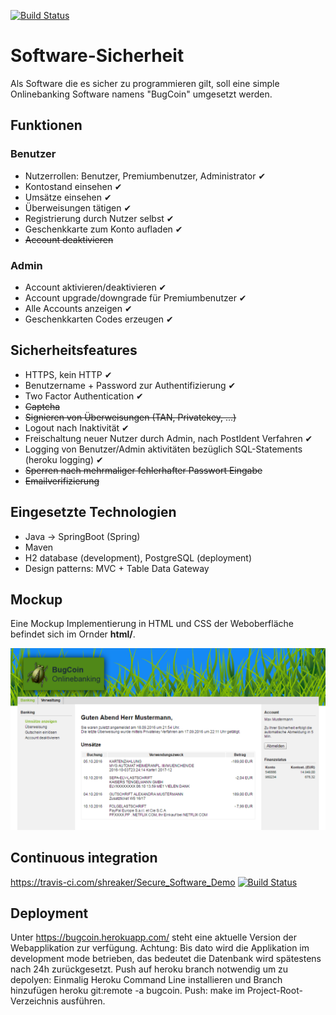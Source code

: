 [![Build Status](https://travis-ci.org/shreaker/Secure_Software_Demo.svg?branch=master)](https://travis-ci.org/shreaker/Secure_Software_Demo)

# Software-Sicherheit

Als Software die es sicher zu programmieren gilt, soll eine simple Onlinebanking Software namens "BugCoin" umgesetzt werden.

## Funktionen
### Benutzer
- Nutzerrollen: Benutzer, Premiumbenutzer, Administrator <html>&#10004;</html>
- Kontostand einsehen <html>&#10004;</html>
- Umsätze einsehen <html>&#10004;</html>
- Überweisungen tätigen <html>&#10004;</html>
- Registrierung durch Nutzer selbst <html>&#10004;</html>
- Geschenkkarte zum Konto aufladen <html>&#10004;</html>
- ~~Account deaktivieren~~

### Admin
- Account aktivieren/deaktivieren <html>&#10004;</html>
- Account upgrade/downgrade für Premiumbenutzer <html>&#10004;</html>
- Alle Accounts anzeigen <html>&#10004;</html>
- Geschenkkarten Codes erzeugen <html>&#10004;</html>

## Sicherheitsfeatures
- HTTPS, kein HTTP <html>&#10004;</html>
- Benutzername + Password zur Authentifizierung <html>&#10004;</html>
- Two Factor Authentication <html>&#10004;</html>
- ~~Captcha~~
- ~~Signieren von Überweisungen (TAN, Privatekey, ...)~~
- Logout nach Inaktivität <html>&#10004;</html>
- Freischaltung neuer Nutzer durch Admin, nach PostIdent Verfahren <html>&#10004;</html>
- Logging von Benutzer/Admin aktivitäten bezüglich SQL-Statements (heroku logging) <html>&#10004;</html>
- ~~Sperren nach mehrmaliger fehlerhafter Passwort Eingabe~~
- ~~Emailverifizierung~~

## Eingesetzte Technologien
- Java -> SpringBoot (Spring)
- Maven
- H2 database (development), PostgreSQL (deployment)
- Design patterns: MVC + Table Data Gateway

## Mockup
Eine Mockup Implementierung in HTML und CSS der Weboberfläche befindet sich im Ornder **html/**.

![Mockup of Webapplication](docs/readme/mockup_webapp.png)

## Continuous integration   
https://travis-ci.com/shreaker/Secure_Software_Demo [![Build Status](https://travis-ci.org/shreaker/Secure_Software_Demo.svg?branch=master)](https://travis-ci.org/shreaker/Secure_Software_Demo)

## Deployment
Unter https://bugcoin.herokuapp.com/ steht eine aktuelle Version der Webapplikation zur verfügung. 
Achtung: Bis dato wird die Applikation im development mode betrieben, das bedeutet die Datenbank wird spätestens nach 24h zurückgesetzt.
Push auf heroku branch notwendig um zu depolyen: Einmalig Heroku Command Line installieren und Branch hinzufügen heroku git:remote -a bugcoin.
Push: make im Project-Root-Verzeichnis ausführen. 
